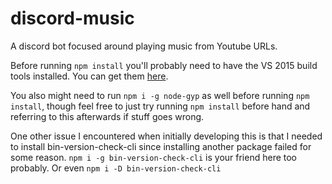 # discord-music
A discord bot focused around playing music from Youtube URLs.

Before running `npm install` you'll probably need to have the VS 2015 build tools installed. You can get them [here](https://www.microsoft.com/en-us/download/details.aspx?id=48159).

You also might need to run `npm i -g node-gyp` as well before running `npm install`, though feel free to just try running `npm install` before hand and referring to this afterwards if stuff goes wrong.

One other issue I encountered when initially developing this is that I needed to install bin-version-check-cli since installing another package failed for some reason. `npm i -g bin-version-check-cli` is your friend here too probably. Or even `npm i -D bin-version-check-cli`
